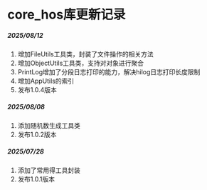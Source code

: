 # core_hos库更新记录

##### 2025/08/12
1. 增加FileUtils工具类，封装了文件操作的相关方法
2. 增加ObjectUtils工具类，支持对对象进行聚合
3. PrintLog增加了分段日志打印的能力，解决hilog日志打印长度限制
4. 增加AppUtils的索引
5. 发布1.0.4版本

##### 2025/08/08
1. 添加随机数生成工具类
2. 发布1.0.2版本

##### 2025/07/28
1. 添加了常用得工具封装
2. 发布1.0.1版本
